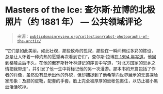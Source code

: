 <!--yml

category: 未分类

date: 2024-05-27 14:49:21

-->

# Masters of the Ice: 查尔斯·拉博的北极照片（约 1881 年） — 公共领域评论

> 来源：[`publicdomainreview.org/collection/rabot-photographs-of-the-arctic/`](https://publicdomainreview.org/collection/rabot-photographs-of-the-arctic/)

[](#p-0-0)

“它们是如此美丽，如此壮观，那些致命的孤寂，那些在一瞬间绚烂多彩的陈设，总是让人怀着一种灼热的愿望再次看到它们”，查尔斯·拉博[在 1894 年写道](https://www.google.es/books/edition/A_travers_la_Russie_bor%C3%A9ale/gx4EAAAAYAAJ?hl=es&gbpv=1&dq=A+travers+la+Russie+bor%C3%A9ale&printsec=frontcover)。他回到格陵兰后不久，在他的俄罗斯针叶林游记的序言中写道，“对北方国家的思乡之情把我带走”，并引发了他一生中将标记他的另一次漫游。那本书的开篇包括了作者的肖像，虽然没有显示出他的外貌，但却捕捉到了他希望向世界展示的无畏探险家形象：及膝的皮靴，配套的手套，脸上完全被厚厚的蚊帐包裹住，以防止被小黑蚊活活吃掉。
